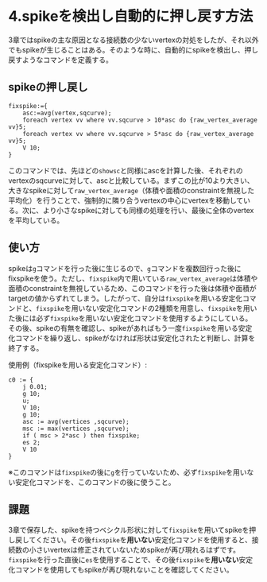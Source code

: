 # 4.spikeを検出し自動的に押し戻す方法

3章ではspikeの主な原因となる接続数の少ないvertexの対処をしたが、それ以外でもspikeが生じることはある。そのような時に、自動的にspikeを検出し、押し戻すようなコマンドを定義する。

## spikeの押し戻し
    fixspike:={
        asc:=avg(vertex,sqcurve);
        foreach vertex vv where vv.sqcurve > 10*asc do {raw_vertex_average vv}5;
        foreach vertex vv where vv.sqcurve > 5*asc do {raw_vertex_average vv}5;
        V 10;
    }

このコマンドでは、先ほどの`showsc`と同様にascを計算した後、それぞれのvertexのsqcurveに対して、ascと比較している。まずこの比が10より大きい、大きなspikeに対して`raw_vertex_average`（体積や面積のconstraintを無視した平均化）を行うことで、強制的に隣り合うvertexの中心にvertexを移動している。次に、より小さなspikeに対しても同様の処理を行い、最後に全体のvertexを平均している。

## 使い方
spikeは`g`コマンドを行った後に生じるので、`g`コマンドを複数回行った後にfixspikeを使う。ただし、`fixspike`内で用いている`raw_vertex_average`は体積や面積のconstraintを無視しているため、このコマンドを行った後は体積や面積がtargetの値からずれてしまう。したがって、自分は`fixspike`を用いる安定化コマンドと、`fixspike`を用いない安定化コマンドの2種類を用意し、`fixspike`を用いた後には必ず`fixspike`を用いない安定化コマンドを使用するようにしている。その後、spikeの有無を確認し、spikeがあればもう一度`fixspike`を用いる安定化コマンドを繰り返し、spikeがなければ形状は安定化されたと判断し、計算を終了する。  

使用例（fixspikeを用いる安定化コマンド）:

    c0 := {
        j 0.01; 
        g 10; 
        u; 
        V 10; 
        g 10; 
        asc := avg(vertices ,sqcurve); 
        msc := max(vertices ,sqcurve); 
        if ( msc > 2*asc ) then fixspike; 
        es 2; 
        V 10
    }

※このコマンドは`fixspike`の後に`g`を行っていないため、必ず`fixspike`を用いない安定化コマンドを、このコマンドの後に使うこと。

## 課題
3章で保存した、spikeを持つベシクル形状に対して`fixspike`を用いてspikeを押し戻してください。その後`fixspike`を**用いない**安定化コマンドを使用すると、接続数の小さいvertexは修正されていないためspikeが再び現れるはずです。`fixspike`を行った直後に`es`を使用することで、その後`fixspike`を**用いない**安定化コマンドを使用してもspikeが再び現れないことを確認してください。
